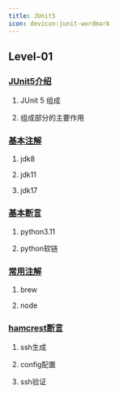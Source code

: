 ```yaml
---
title: JUnit5
icon: devicon:junit-wordmark
---
```


## Level-01

### [JUnit5介绍](1091701.md)

1. JUnit 5 组成

1. 组成部分的主要作用

### [基本注解](1091702.md)

1. jdk8

2. jdk11
3. jdk17

### [基本断言](1091703.md)

1. python3.11

2. python软链


### [常用注解](1091709.md)

1. brew

2. node


### [hamcrest断言](1091710.md)

1. ssh生成

2. config配置
3. ssh验证